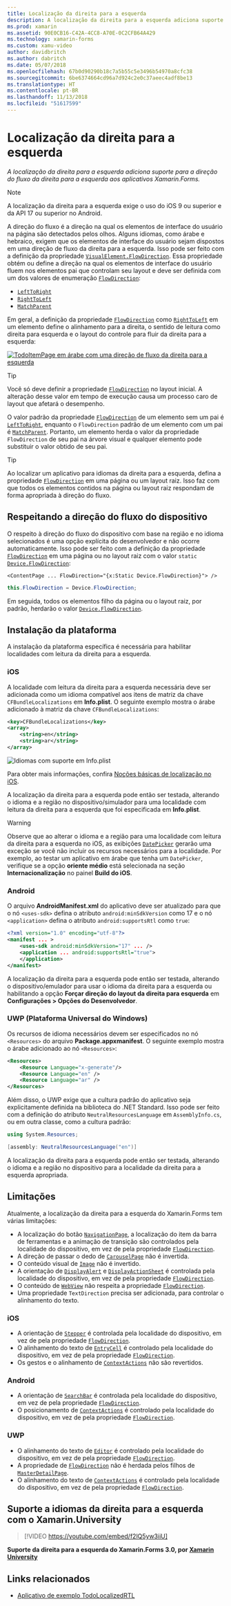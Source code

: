 ```yaml
---
title: Localização da direita para a esquerda
description: A localização da direita para a esquerda adiciona suporte para a direção do fluxo da direita para a esquerda aos aplicativos Xamarin.Forms.
ms.prod: xamarin
ms.assetid: 90E0CB16-C42A-4CC8-A70E-0C2CFB64A429
ms.technology: xamarin-forms
ms.custom: xamu-video
author: davidbritch
ms.author: dabritch
ms.date: 05/07/2018
ms.openlocfilehash: 67b0d90290b18c7a5b55c5e3496b54970a8cfc38
ms.sourcegitcommit: 6be6374664cd96a7d924c2e0c37aeec4adf8be13
ms.translationtype: HT
ms.contentlocale: pt-BR
ms.lasthandoff: 11/13/2018
ms.locfileid: "51617599"
---
```

# <a name="right-to-left-localization"></a>Localização da direita para a esquerda

_A localização da direita para a esquerda adiciona suporte para a direção do fluxo da direita para a esquerda aos aplicativos Xamarin.Forms._

> [!NOTE]
> A localização da direita para a esquerda exige o uso do iOS 9 ou superior e da API 17 ou superior no Android.

A direção do fluxo é a direção na qual os elementos de interface do usuário na página são detectados pelos olhos. Alguns idiomas, como árabe e hebraico, exigem que os elementos de interface do usuário sejam dispostos em uma direção de fluxo da direita para a esquerda. Isso pode ser feito com a definição da propriedade [`VisualElement.FlowDirection`](xref:Xamarin.Forms.VisualElement.FlowDirection). Essa propriedade obtém ou define a direção na qual os elementos de interface do usuário fluem nos elementos pai que controlam seu layout e deve ser definida com um dos valores de enumeração [`FlowDirection`](xref:Xamarin.Forms.FlowDirection):

- [`LeftToRight`](xref:Xamarin.Forms.FlowDirection.LeftToRight)
- [`RightToLeft`](xref:Xamarin.Forms.FlowDirection.RightToLeft)
- [`MatchParent`](xref:Xamarin.Forms.FlowDirection.MatchParent)

Em geral, a definição da propriedade [`FlowDirection`](xref:Xamarin.Forms.VisualElement.FlowDirection) como [`RightToLeft`](xref:Xamarin.Forms.FlowDirection.RightToLeft) em um elemento define o alinhamento para a direita, o sentido de leitura como direita para esquerda e o layout do controle para fluir da direita para a esquerda:

[![TodoItemPage em árabe com uma direção de fluxo da direita para a esquerda](rtl-images/TodoItemPage-Arabic.png "TodoItemPage em árabe com uma direção de fluxo da direita para a esquerda")](rtl-images/TodoItemPage-Arabic-Large.png#lightbox "TodoItemPage em árabe com uma direção de fluxo da direita para a esquerda")

> [!TIP]
> Você só deve definir a propriedade [`FlowDirection`](xref:Xamarin.Forms.VisualElement.FlowDirection) no layout inicial. A alteração desse valor em tempo de execução causa um processo caro de layout que afetará o desempenho.

O valor padrão da propriedade [`FlowDirection`](xref:Xamarin.Forms.VisualElement.FlowDirection) de um elemento sem um pai é [`LeftToRight`](xref:Xamarin.Forms.FlowDirection.LeftToRight), enquanto o `FlowDirection` padrão de um elemento com um pai é [`MatchParent`](xref:Xamarin.Forms.FlowDirection.MatchParent). Portanto, um elemento herda o valor da propriedade `FlowDirection` de seu pai na árvore visual e qualquer elemento pode substituir o valor obtido de seu pai.

> [!TIP]
> Ao localizar um aplicativo para idiomas da direita para a esquerda, defina a propriedade [`FlowDirection`](xref:Xamarin.Forms.VisualElement.FlowDirection) em uma página ou um layout raiz. Isso faz com que todos os elementos contidos na página ou layout raiz respondam de forma apropriada à direção do fluxo.

## <a name="respecting-device-flow-direction"></a>Respeitando a direção do fluxo do dispositivo

O respeito à direção do fluxo do dispositivo com base na região e no idioma selecionados é uma opção explícita do desenvolvedor e não ocorre automaticamente. Isso pode ser feito com a definição da propriedade [`FlowDirection`](xref:Xamarin.Forms.VisualElement.FlowDirection) em uma página ou no layout raiz com o valor `static` [`Device.FlowDirection`](xref:Xamarin.Forms.Device.FlowDirection):

```xaml
<ContentPage ... FlowDirection="{x:Static Device.FlowDirection}"> />
```

```csharp
this.FlowDirection = Device.FlowDirection;
```

Em seguida, todos os elementos filho da página ou o layout raiz, por padrão, herdarão o valor [`Device.FlowDirection`](xref:Xamarin.Forms.Device.FlowDirection).

## <a name="platform-setup"></a>Instalação da plataforma

A instalação da plataforma específica é necessária para habilitar localidades com leitura da direita para a esquerda.

### <a name="ios"></a>iOS

A localidade com leitura da direita para a esquerda necessária deve ser adicionada como um idioma compatível aos itens de matriz da chave `CFBundleLocalizations` em **Info.plist**. O seguinte exemplo mostra o árabe adicionado à matriz da chave `CFBundleLocalizations`:

```xml
<key>CFBundleLocalizations</key>
<array>
    <string>en</string>
    <string>ar</string>
</array>
```

![Idiomas com suporte em Info.plist](rtl-images/ios-locales.png "Idiomas com suporte em Info.plist")

Para obter mais informações, confira [Noções básicas de localização no iOS](https://docs.microsoft.com/xamarin/ios/app-fundamentals/localization/#localization-basics-in-ios).

A localização da direita para a esquerda pode então ser testada, alterando o idioma e a região no dispositivo/simulador para uma localidade com leitura da direita para a esquerda que foi especificada em **Info.plist**.

> [!WARNING]
> Observe que ao alterar o idioma e a região para uma localidade com leitura da direita para a esquerda no iOS, as exibições [`DatePicker`](xref:Xamarin.Forms.DatePicker) gerarão uma exceção se você não incluir os recursos necessários para a localidade. Por exemplo, ao testar um aplicativo em árabe que tenha um `DatePicker`, verifique se a opção **oriente médio** está selecionada na seção **Internacionalização** no painel **Build do iOS**.

### <a name="android"></a>Android

O arquivo **AndroidManifest.xml** do aplicativo deve ser atualizado para que o nó `<uses-sdk>` defina o atributo `android:minSdkVersion` como 17 e o nó `<application>` defina o atributo `android:supportsRtl` como `true`:

```xml
<?xml version="1.0" encoding="utf-8"?>
<manifest ... >
    <uses-sdk android:minSdkVersion="17" ... />
    <application ... android:supportsRtl="true">
    </application>
</manifest>
```

A localização da direita para a esquerda pode então ser testada, alterando o dispositivo/emulador para usar o idioma da direita para a esquerda ou habilitando a opção **Forçar direção do layout da direita para esquerda** em **Configurações > Opções do Desenvolvedor**.

### <a name="universal-windows-platform-uwp"></a>UWP (Plataforma Universal do Windows)

Os recursos de idioma necessários devem ser especificados no nó `<Resources>` do arquivo **Package.appxmanifest**. O seguinte exemplo mostra o árabe adicionado ao nó `<Resources>`:

```xml
<Resources>
    <Resource Language="x-generate"/>
    <Resource Language="en" />
    <Resource Language="ar" />
</Resources>
```

Além disso, o UWP exige que a cultura padrão do aplicativo seja explicitamente definida na biblioteca do .NET Standard. Isso pode ser feito com a definição do atributo `NeutralResourcesLanguage` em `AssemblyInfo.cs`, ou em outra classe, como a cultura padrão:

```csharp
using System.Resources;

[assembly: NeutralResourcesLanguage("en")]
```

A localização da direita para a esquerda pode então ser testada, alterando o idioma e a região no dispositivo para a localidade da direita para a esquerda apropriada.

## <a name="limitations"></a>Limitações

Atualmente, a localização da direita para a esquerda do Xamarin.Forms tem várias limitações:

- A localização do botão [`NavigationPage`](xref:Xamarin.Forms.NavigationPage), a localização do item da barra de ferramentas e a animação de transição são controlados pela localidade do dispositivo, em vez de pela propriedade [`FlowDirection`](xref:Xamarin.Forms.VisualElement.FlowDirection).
- A direção de passar o dedo de [`CarouselPage`](xref:Xamarin.Forms.CarouselPage) não é invertida.
- O conteúdo visual de [`Image`](xref:Xamarin.Forms.Image) não é invertido.
- A orientação de [`DisplayAlert`](xref:Xamarin.Forms.Page.DisplayAlert(System.String,System.String,System.String)) e [`DisplayActionSheet`](xref:Xamarin.Forms.Page.DisplayActionSheet(System.String,System.String,System.String,System.String[])) é controlada pela localidade do dispositivo, em vez de pela propriedade [`FlowDirection`](xref:Xamarin.Forms.VisualElement.FlowDirection).
- O conteúdo de [`WebView`](xref:Xamarin.Forms.WebView) não respeita a propriedade [`FlowDirection`](xref:Xamarin.Forms.VisualElement.FlowDirection).
- Uma propriedade `TextDirection` precisa ser adicionada, para controlar o alinhamento do texto.

### <a name="ios"></a>iOS

- A orientação de [`Stepper`](xref:Xamarin.Forms.Stepper) é controlada pela localidade do dispositivo, em vez de pela propriedade [`FlowDirection`](xref:Xamarin.Forms.VisualElement.FlowDirection).
- O alinhamento do texto de [`EntryCell`](xref:Xamarin.Forms.EntryCell) é controlado pela localidade do dispositivo, em vez de pela propriedade [`FlowDirection`](xref:Xamarin.Forms.VisualElement.FlowDirection).
- Os gestos e o alinhamento de [`ContextActions`](xref:Xamarin.Forms.Cell.ContextActions) não são revertidos.

### <a name="android"></a>Android

- A orientação de [`SearchBar`](xref:Xamarin.Forms.SearchBar) é controlada pela localidade do dispositivo, em vez de pela propriedade [`FlowDirection`](xref:Xamarin.Forms.VisualElement.FlowDirection).
- O posicionamento de [`ContextActions`](xref:Xamarin.Forms.Cell.ContextActions) é controlado pela localidade do dispositivo, em vez de pela propriedade [`FlowDirection`](xref:Xamarin.Forms.VisualElement.FlowDirection).

### <a name="uwp"></a>UWP

- O alinhamento do texto de [`Editor`](xref:Xamarin.Forms.Editor) é controlado pela localidade do dispositivo, em vez de pela propriedade [`FlowDirection`](xref:Xamarin.Forms.VisualElement.FlowDirection).
- A propriedade de [`FlowDirection`](xref:Xamarin.Forms.VisualElement.FlowDirection) não é herdada pelos filhos de [`MasterDetailPage`](xref:Xamarin.Forms.MasterDetailPage).
- O alinhamento do texto de [`ContextActions`](xref:Xamarin.Forms.Cell.ContextActions) é controlado pela localidade do dispositivo, em vez de pela propriedade [`FlowDirection`](xref:Xamarin.Forms.VisualElement.FlowDirection).

## <a name="right-to-left-language-support-with-xamarinuniversity"></a>Suporte a idiomas da direita para a esquerda com o Xamarin.University

> [!VIDEO https://youtube.com/embed/f2lQ5yw3iiU]

**Suporte da direita para a esquerda do Xamarin.Forms 3.0, por [Xamarin University](https://university.xamarin.com/)**

## <a name="related-links"></a>Links relacionados

- [Aplicativo de exemplo TodoLocalizedRTL](https://developer.xamarin.com/samples/xamarin-forms/TodoLocalizedRTL/)
